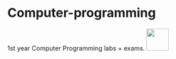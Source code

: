 # Computer-programming
1st year Computer Programming labs + exams. <img src="https://media.giphy.com/media/coxQHKASG60HrHtvkt/giphy.gif" alt="" width="50px" height="50px">

